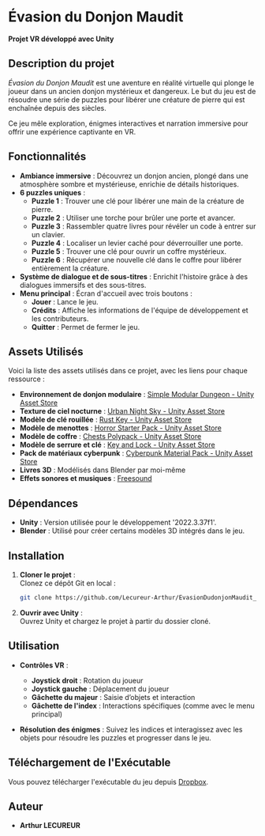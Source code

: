 # Évasion du Donjon Maudit

**Projet VR développé avec Unity**

## Description du projet
*Évasion du Donjon Maudit* est une aventure en réalité virtuelle qui plonge le joueur dans un ancien donjon mystérieux et dangereux. Le but du jeu est de résoudre une série de puzzles pour libérer une créature de pierre qui est enchaînée depuis des siècles.

Ce jeu mêle exploration, énigmes interactives et narration immersive pour offrir une expérience captivante en VR.

## Fonctionnalités

- **Ambiance immersive** : Découvrez un donjon ancien, plongé dans une atmosphère sombre et mystérieuse, enrichie de détails historiques.
- **6 puzzles uniques** : 
  - **Puzzle 1** : Trouver une clé pour libérer une main de la créature de pierre.
  - **Puzzle 2** : Utiliser une torche pour brûler une porte et avancer.
  - **Puzzle 3** : Rassembler quatre livres pour révéler un code à entrer sur un clavier.
  - **Puzzle 4** : Localiser un levier caché pour déverrouiller une porte.
  - **Puzzle 5** : Trouver une clé pour ouvrir un coffre mystérieux.
  - **Puzzle 6** : Récupérer une nouvelle clé dans le coffre pour libérer entièrement la créature.
- **Système de dialogue et de sous-titres** : Enrichit l'histoire grâce à des dialogues immersifs et des sous-titres.
- **Menu principal** : Écran d'accueil avec trois boutons :
  - **Jouer** : Lance le jeu.
  - **Crédits** : Affiche les informations de l'équipe de développement et les contributeurs.
  - **Quitter** : Permet de fermer le jeu.

## Assets Utilisés

Voici la liste des assets utilisés dans ce projet, avec les liens pour chaque ressource :

- **Environnement de donjon modulaire** : [Simple Modular Dungeon - Unity Asset Store](https://assetstore.unity.com/packages/3d/environments/dungeons/simple-modular-dungeon-259641)
- **Texture de ciel nocturne** : [Urban Night Sky - Unity Asset Store](https://assetstore.unity.com/packages/2d/textures-materials/sky/urban-night-sky-134468)
- **Modèle de clé rouillée** : [Rust Key - Unity Asset Store](https://assetstore.unity.com/packages/3d/props/rust-key-167590)
- **Modèle de menottes** : [Horror Starter Pack - Unity Asset Store](https://assetstore.unity.com/packages/3d/props/horror-starter-pack-free-178413)
- **Modèle de coffre** : [Chests Polypack - Unity Asset Store](https://assetstore.unity.com/packages/3d/props/chests-polypack-209167)
- **Modèle de serrure et clé** : [Key and Lock - Unity Asset Store](https://assetstore.unity.com/packages/3d/props/furniture/key-and-lock-193317)
- **Pack de matériaux cyberpunk** : [Cyberpunk Material Pack - Unity Asset Store](https://assetstore.unity.com/packages/2d/textures-materials/cyberpunk-material-pack-six-high-quality-materials-188067)
- **Livres 3D** : Modélisés dans Blender par moi-même
- **Effets sonores et musiques** : [Freesound](https://freesound.org/)

## Dépendances

- **Unity** : Version utilisée pour le développement '2022.3.37f1'.
- **Blender** : Utilisé pour créer certains modèles 3D intégrés dans le jeu.

## Installation

1. **Cloner le projet** :  
   Clonez ce dépôt Git en local :
   ```bash
   git clone https://github.com/Lecureur-Arthur/EvasionDudonjonMaudit_Solo
   ```

2. **Ouvrir avec Unity** :  
   Ouvrez Unity et chargez le projet à partir du dossier cloné.

## Utilisation

- **Contrôles VR** :
  - **Joystick droit** : Rotation du joueur
  - **Joystick gauche** : Déplacement du joueur
  - **Gâchette du majeur** : Saisie d’objets et interaction
  - **Gâchette de l'index** : Interactions spécifiques (comme avec le menu principal)

- **Résolution des énigmes** : Suivez les indices et interagissez avec les objets pour résoudre les puzzles et progresser dans le jeu.

## Téléchargement de l'Exécutable

Vous pouvez télécharger l'exécutable du jeu depuis [Dropbox](https://www.dropbox.com/scl/fi/fcaey21m3nib49knaoz04/EvasionDuDonjonMauditVR.zip?rlkey=j7uay1h0ejfp6athdje7rlrm3&st=kbi01trd&dl=1).

## Auteur

- **Arthur LECUREUR**

